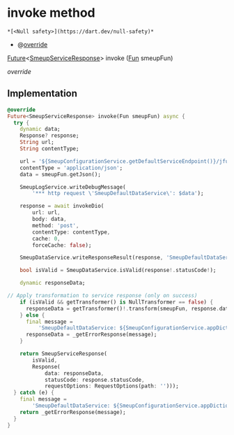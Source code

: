 


# invoke method




    *[<Null safety>](https://dart.dev/null-safety)*



- @[override](https://api.flutter.dev/flutter/dart-core/override-constant.html)

[Future](https://api.flutter.dev/flutter/dart-async/Future-class.html)&lt;[SmeupServiceResponse](../../smeup_services_smeup_service_response/SmeupServiceResponse-class.md)> invoke
([Fun](../../smeup_models_fun/Fun-class.md) smeupFun)

_override_






## Implementation

```dart
@override
Future<SmeupServiceResponse> invoke(Fun smeupFun) async {
  try {
    dynamic data;
    Response? response;
    String url;
    String contentType;

    url = '${SmeupConfigurationService.getDefaultServiceEndpoint()}/jfun';
    contentType = 'application/json';
    data = smeupFun.getJson();

    SmeupLogService.writeDebugMessage(
        '*** http request \'SmeupDefaultDataService\': $data');

    response = await invokeDio(
        url: url,
        body: data,
        method: 'post',
        contentType: contentType,
        cache: 0,
        forceCache: false);

    SmeupDataService.writeResponseResult(response, 'SmeupDefaultDataService');

    bool isValid = SmeupDataService.isValid(response!.statusCode!);

    dynamic responseData;

// Apply transformation to service response (only on success)
    if (isValid && getTransformer() is NullTransformer == false) {
      responseData = getTransformer()!.transform(smeupFun, response.data);
    } else {
      final message =
          'SmeupDefaultDataService: ${SmeupConfigurationService.appDictionary.getLocalString('errorRetreivingInformation')}';
      responseData = _getErrorResponse(message);
    }

    return SmeupServiceResponse(
        isValid,
        Response(
            data: responseData,
            statusCode: response.statusCode,
            requestOptions: RequestOptions(path: '')));
  } catch (e) {
    final message =
        'SmeupDefaultDataService: ${SmeupConfigurationService.appDictionary.getLocalString('errorRetreivingInformation')}: $e';
    return _getErrorResponse(message);
  }
}
```







